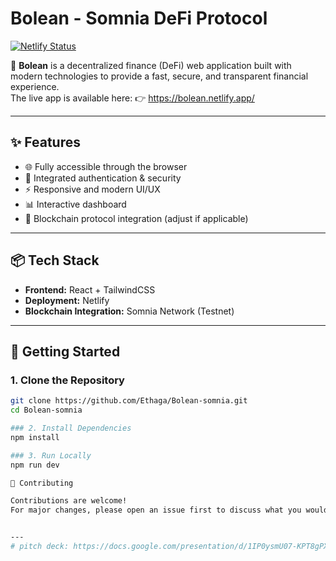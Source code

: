 # Bolean - Somnia DeFi Protocol

[![Netlify Status](https://api.netlify.com/api/v1/badges/xxxx/deploy-status)](https://bolean.netlify.app/)

🚀 **Bolean** is a decentralized finance (DeFi) web application built with modern technologies to provide a fast, secure, and transparent financial experience.  
The live app is available here: 
👉 https://bolean.netlify.app/

---

## ✨ Features
- 🌐 Fully accessible through the browser  
- 🔐 Integrated authentication & security  
- ⚡ Responsive and modern UI/UX  
- 📊 Interactive dashboard  
- 🔗 Blockchain protocol integration (adjust if applicable)  

---

## 📦 Tech Stack
- **Frontend:** React + TailwindCSS  
- **Deployment:** Netlify  
- **Blockchain Integration:** Somnia Network (Testnet)

---

## 🚀 Getting Started

### 1. Clone the Repository
```bash
git clone https://github.com/Ethaga/Bolean-somnia.git
cd Bolean-somnia

### 2. Install Dependencies
npm install

### 3. Run Locally
npm run dev

🤝 Contributing

Contributions are welcome!
For major changes, please open an issue first to discuss what you would like to modify.


---
# pitch deck: https://docs.google.com/presentation/d/1IP0ysmU07-KPT8gPXvRCkpque3Otv03G/edit?usp=sharing&ouid=108673152518857918711&rtpof=true&sd=true




